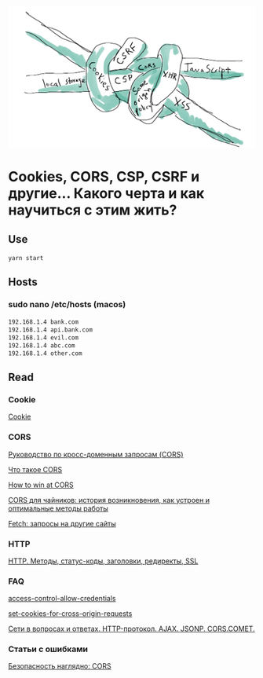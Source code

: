![img](./preview.png)

# Cookies, CORS, CSP, CSRF и другие... Какого черта и как научиться с этим жить?

## Use
```
yarn start
```

## Hosts
### sudo nano /etc/hosts (macos)
```
192.168.1.4 bank.com
192.168.1.4 api.bank.com
192.168.1.4 evil.com
192.168.1.4 abc.com
192.168.1.4 other.com
```

## Read

### Cookie

[Cookie](https://learn.javascript.ru/cookie)

### CORS

[Руководство по кросс-доменным запросам (CORS)](https://grishaev.me/cors/)

[Что такое CORS](https://webdevblog.ru/chto-takoe-cors/)

[How to win at CORS](https://jakearchibald.com/2021/cors/)

[CORS для чайников: история возникновения, как устроен и оптимальные методы работы](https://habr.com/ru/company/macloud/blog/553826/)

[Fetch: запросы на другие сайты](https://learn.javascript.ru/fetch-crossorigin)

### HTTP

[HTTP. Методы, статус-коды, заголовки, редиректы, SSL](https://flagstudio.ru/blog/http-metody-status-cody-zagolovky)

### FAQ

[access-control-allow-credentials](https://ru.stackoverflow.com/questions/1069331/%D0%A7%D1%82%D0%BE-%D1%82%D0%B0%D0%BA%D0%BE%D0%B5-access-control-allow-credentials)

[set-cookies-for-cross-origin-requests](https://stackoverflow.com/questions/46288437/set-cookies-for-cross-origin-requests)

[Сети в вопросах и ответах. HTTP-протокол. AJAX. JSONP. CORS.COMET.](https://medium.com/@olgakozlova/%D1%81%D0%B5%D1%82%D0%B8-%D0%B2-%D0%B2%D0%BE%D0%BF%D1%80%D0%BE%D1%81%D0%B0%D1%85-%D0%B8-%D0%BE%D1%82%D0%B2%D0%B5%D1%82%D0%B0%D1%85-http-%D0%BF%D1%80%D0%BE%D1%82%D0%BE%D0%BA%D0%BE%D0%BB-ajax-jsonp-cors-comet-53c60319a5a7)

### Статьи с ошибками

[Безопасность наглядно: CORS](https://medium.com/nuances-of-programming/%D0%BA%D0%BE%D0%BC%D0%BF%D1%8C%D1%8E%D1%82%D0%B5%D1%80%D0%BD%D0%B0%D1%8F-%D0%BD%D0%B0%D1%83%D0%BA%D0%B0-%D0%BD%D0%B0%D0%B3%D0%BB%D1%8F%D0%B4%D0%BD%D0%BE-cors-20a97786c18c)

